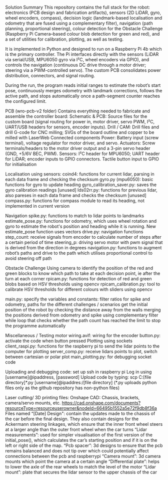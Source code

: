 Solution Summary
This repository contains the full stack for the robot: electronics (PCB design and fabrication artifacts), sensors (2D LiDAR, gyro, wheel encoders, compass), decision logic (landmark-based localisation and odometry that are fused using a complementary filter), navigation (path planning, proportional steering), colour detection for the Obstacle Challenge (Raspberry Pi Camera–based colour blob detection for green and red), and a set of utilities for calibration, plotting, as well as testing.

It is implemented in Python and designed to run on a Raspberry Pi 4b which is the primary controller. The Pi interfaces directly with the sensors (LiDAR via serial/USB, MPU6050 gyro via I²C, wheel encoders via GPIO), and controls the navigation (continuous DC drive through a motor driver; steering via a PWM-controlled servo). The custom PCB consolidates power distribution, connectors, and signal routing. 

During the run, the program reads initial ranges to estimate the robot’s start pose, continuously merges odometry with landmark corrections, follows the active path, and stops automatically once a path-segment counter reaches the configured limit.

PCB (wro-pcb-v2 folder)
Contains everything needed to fabricate and assemble the controller board:
Schematic & PCB: Source files for the custom board (signal routing for power in, motor driver, servo PWM, I²C, UART/USB headers for sensors, encoder inputs).
Drill / CAM: Drill files and drill G-code for CNC milling; SVGs of the board outline and copper to be milled with LaserWeb 
Connected components
Power: Battery input (screw terminal), voltage regulator for motor driver, and servo.
Actuators: Screw terminals/headers to the motor driver output and a 3-pin servo header (GND, +5/6V BEC, PWM).
Sensors: I²C header for MPU6050; UART header for LiDAR; encoder inputs to GPIO connectors.
Tactile button input to GPIO for initialisation 

Localisation using sensors:
coind4: functions for current lidar, parsing in each data frame and checking the checksum 
gyro.py (mpu6050): basic functions for gyro to update heading
gyro_calibration_saver.py: saves the gyro calibration readings 
[unused] lds02rr.py: functions for previous lidar, also pareses in each data frame and checks the checksum
[unused] compass.py: functions for compass module to read its heading, not implemented in current version

Navigation 
spike.py: functions to match to lidar points to landmarks 
estimate_pose.py: functions for odometry, which uses wheel rotation and gyro to estimate the robot's position and heading while it is running. New estimate_pose function uses vectors
drive.py: navigation functions 
step_count: receive signals from encoder to calculate number of steps after a certain period of time 
steering_p: driving servo motor with pwm signal that is derived from the direction in degrees
navigation.py: functions to augment robot’s paths and drive to the path which utilises proportional control to avoid steering off path

Obstacle Challenge
Using camera to identify the position of the red and green blocks to know which path to take at each decision point, ie after the turn at each corner
rpicam.py: functions for detection of red and green blobs based on HSV thresholds using opencv
rpicam_calibration.py: tool to calibrate HSV thresholds for different colours with sliders using opencv

main.py: 
specify the variables and constants: filter ratios for spike and odometry, paths for the different challenges / scenarios 
get the initial position of the robot by checking the distance away from the walls
merging the positions derived from odometry and spike using complementary filter 
while loop that checks whether the path count has reached the limit to stop the programme automatically

Miscellaneous / Testing
motor wiring.avif: wiring for the encoder 
button.py: activate the code when button pressed 
Plotting using sockets
client_raspi.py: functions for the raspberry pi to send the lidar points to the computer for plotting 
server_comp.py: receive lidars points to plot, switch between cartesian or polar plot 
main_plotting.py: for debugging socket code

Uploading and debugging code:
set up ssh in raspberry pi
Log in using [username]@ipaddress, [password]
Upload code by typing:
scp C:\[file directory]\*.py [username]@ipaddres:/[file directory]
(*.py uploads python files only as the github repository has non-python files)

Laser cutting/ 3D printing files:
Onshape CAD: Chassis, brackets, camera/servo mounts, etc.
https://cad.onshape.com/documents?resourceType=resourceuserowner&nodeId=66495b1552a5e72f9db8f36a
Files named “[Date] Design": contain the updates made to the chassis of the car before the final design. They also contain designs for the Ackermann steering linkages, which ensure that the inner front wheel steers at a larger angle than the outer front wheel when the car turns
“Lidar measurements”: used for simpler visualisation of the first version of the initial_pose(), which calculates the car’s starting position and if it is on the left or right side of the map.
“Pcb spacer”: 3d designs to ensure that the pcb remains balanced and does not tip over which could potentially affect connections between the pcb and raspberrypi
“Camera mount”: 3d camera mounts which point the camera at a certain angle
“Differential plate”: helps to lower the axle of the rear wheels to match the level of the motor
“Lidar mount”: plate that secures the lidar sensor to the upper chassis of the car

